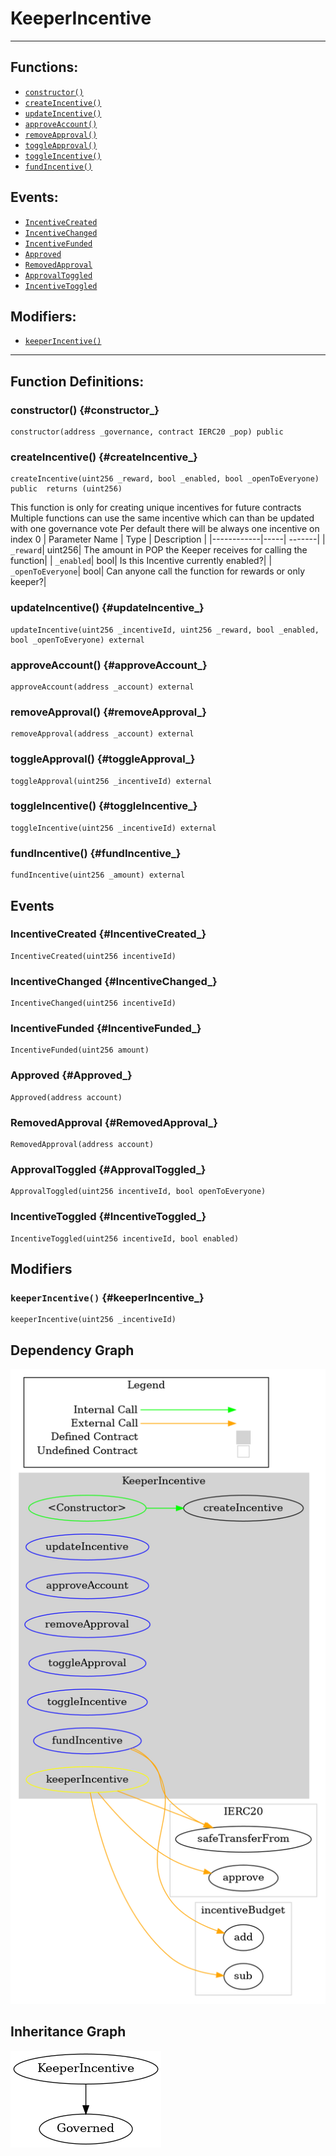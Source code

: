 # KeeperIncentive
***
## Functions:
- [`constructor()`](#constructor_)
- [`createIncentive()`](#createIncentive_)
- [`updateIncentive()`](#updateIncentive_)
- [`approveAccount()`](#approveAccount_)
- [`removeApproval()`](#removeApproval_)
- [`toggleApproval()`](#toggleApproval_)
- [`toggleIncentive()`](#toggleIncentive_)
- [`fundIncentive()`](#fundIncentive_)
## Events:
- [`IncentiveCreated`](#IncentiveCreated_)
- [`IncentiveChanged`](#IncentiveChanged_)
- [`IncentiveFunded`](#IncentiveFunded_)
- [`Approved`](#Approved_)
- [`RemovedApproval`](#RemovedApproval_)
- [`ApprovalToggled`](#ApprovalToggled_)
- [`IncentiveToggled`](#IncentiveToggled_)
## Modifiers:
- [`keeperIncentive()`](#keeperIncentive_)
***
## Function Definitions:
### <a name="constructor_"></a> constructor() {#constructor_}
```
constructor(address _governance, contract IERC20 _pop) public 
```
### <a name="createIncentive_"></a> createIncentive() {#createIncentive_}
```
createIncentive(uint256 _reward, bool _enabled, bool _openToEveryone) public  returns (uint256)
```
This function is only for creating unique incentives for future contracts
Multiple functions can use the same incentive which can than be updated with one governance vote
Per default there will be always one incentive on index 0
| Parameter Name | Type | Description |
|------------|-----| -------|
| `_reward`| uint256| The amount in POP the Keeper receives for calling the function| 
| `_enabled`| bool| Is this Incentive currently enabled?| 
| `_openToEveryone`| bool| Can anyone call the function for rewards or only keeper?| 
### <a name="updateIncentive_"></a> updateIncentive() {#updateIncentive_}
```
updateIncentive(uint256 _incentiveId, uint256 _reward, bool _enabled, bool _openToEveryone) external 
```
### <a name="approveAccount_"></a> approveAccount() {#approveAccount_}
```
approveAccount(address _account) external 
```
### <a name="removeApproval_"></a> removeApproval() {#removeApproval_}
```
removeApproval(address _account) external 
```
### <a name="toggleApproval_"></a> toggleApproval() {#toggleApproval_}
```
toggleApproval(uint256 _incentiveId) external 
```
### <a name="toggleIncentive_"></a> toggleIncentive() {#toggleIncentive_}
```
toggleIncentive(uint256 _incentiveId) external 
```
### <a name="fundIncentive_"></a> fundIncentive() {#fundIncentive_}
```
fundIncentive(uint256 _amount) external 
```
## Events
### <a name="IncentiveCreated_"></a> IncentiveCreated {#IncentiveCreated_}
```
IncentiveCreated(uint256 incentiveId)
```
### <a name="IncentiveChanged_"></a> IncentiveChanged {#IncentiveChanged_}
```
IncentiveChanged(uint256 incentiveId)
```
### <a name="IncentiveFunded_"></a> IncentiveFunded {#IncentiveFunded_}
```
IncentiveFunded(uint256 amount)
```
### <a name="Approved_"></a> Approved {#Approved_}
```
Approved(address account)
```
### <a name="RemovedApproval_"></a> RemovedApproval {#RemovedApproval_}
```
RemovedApproval(address account)
```
### <a name="ApprovalToggled_"></a> ApprovalToggled {#ApprovalToggled_}
```
ApprovalToggled(uint256 incentiveId, bool openToEveryone)
```
### <a name="IncentiveToggled_"></a> IncentiveToggled {#IncentiveToggled_}
```
IncentiveToggled(uint256 incentiveId, bool enabled)
```
## Modifiers
### <a name="keeperIncentive_"></a> `keeperIncentive()` {#keeperIncentive_}
```
keeperIncentive(uint256 _incentiveId)
```
## Dependency Graph
![Dependency Graph](KeeperIncentive_graph.png)
## Inheritance Graph
![Inheritance Graph](KeeperIncentive_inheritance.png)
